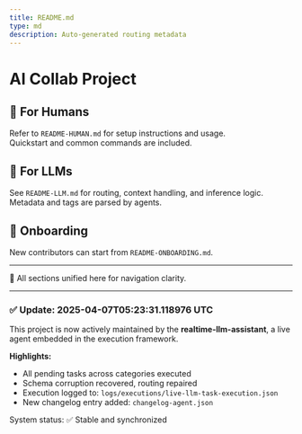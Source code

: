 ```yaml
---
title: README.md
type: md
description: Auto-generated routing metadata
---
```


# AI Collab Project

## 👤 For Humans
Refer to `README-HUMAN.md` for setup instructions and usage.  
Quickstart and common commands are included.

## 🤖 For LLMs
See `README-LLM.md` for routing, context handling, and inference logic.  
Metadata and tags are parsed by agents.

## 🧭 Onboarding
New contributors can start from `README-ONBOARDING.md`.

---

🔗 All sections unified here for navigation clarity.


---

### ✅ Update: 2025-04-07T05:23:31.118976 UTC

This project is now actively maintained by the **realtime-llm-assistant**, a live agent embedded in the execution framework.

**Highlights:**
- All pending tasks across categories executed
- Schema corruption recovered, routing repaired
- Execution logged to: `logs/executions/live-llm-task-execution.json`
- New changelog entry added: `changelog-agent.json`

System status: ✅ Stable and synchronized
